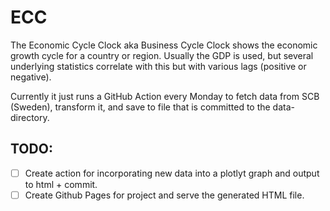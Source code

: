 # ECC
The Economic Cycle Clock aka Business Cycle Clock shows the economic growth cycle for a country or region. Usually the GDP is used, but several underlying statistics correlate with this but with various lags (positive or negative).

Currently it just runs a GitHub Action every Monday to fetch data from SCB (Sweden), transform it, and save to file that is committed to the data-directory.

## TODO:  
- [ ] Create action for incorporating new data into a plotlyt graph and output to html + commit.  
- [ ] Create Github Pages for project and serve the generated HTML file.  
